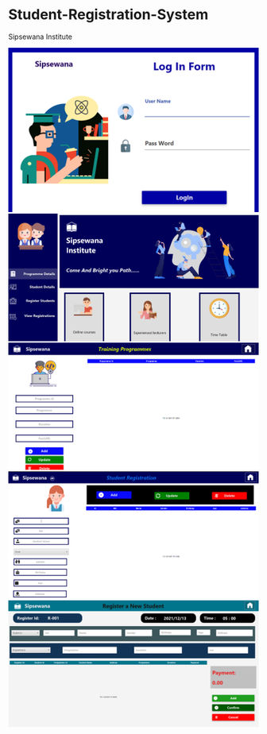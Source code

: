 # Student-Registration-System
Sipsewana Institute

<img src="src/assests/img/1.png" width="600">
<img src="src/assests/img/2.png" width="600">
<img src="src/assests/img/3.png" width="600">
<img src="src/assests/img/4.png" width="600">
<img src="src/assests/img/5.png" width="600">
